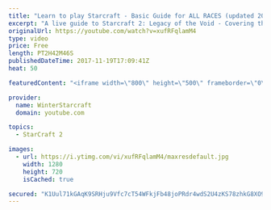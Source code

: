 ```yaml
---
title: "Learn to play Starcraft - Basic Guide for ALL RACES (updated 2017)"
excerpt: "A live guide to Starcraft 2: Legacy of the Void - Covering the basics and build orders for all of the races, and covering the important decisions to be made early in the game.  Not a step by step guide but a demonstration once you have the very basics of the units and races!"
originalUrl: https://youtube.com/watch?v=xufRFqlamM4
type: video
price: Free
length: PT2H42M46S
publishedDateTime: 2017-11-19T17:09:41Z
heat: 50

featuredContent: "<iframe width=\"800\" height=\"500\" frameborder=\"0\" src=\"https://www.youtube.com/embed/xufRFqlamM4\" allow=\"accelerometer; autoplay; encrypted-media; gyroscope; picture-in-picture\" allowfullscreen></iframe>"

provider:
  name: WinterStarcraft
  domain: youtube.com

topics:
  - StarCraft 2

images:
  - url: https://i.ytimg.com/vi/xufRFqlamM4/maxresdefault.jpg
    width: 1280
    height: 720
    isCached: true

secured: "K1Uul71kGAqK9SRHju9Vfc7cT54WFkjFb48joPRdr4wdS2U4zKS78zhkG8XO9o3K/0pNxYFbt8hInKZ7IejyOs6wGnce5T6h/39omudlmcxCmzdhGv9bmMRivgCPdsmWN6UC0ieoPXraPCg83IIi8PkzR2A68bCVqJmd5X/qDPgxyDBPo6n8oZydjlJhb5NoRY9rrrLJIfEQA7YBUbz5yGaj25OubJtTJLHVYRgHW120OvQMyISKRdK6uL2vU676+5yT1SBcsd7EG65wXZcSmXNz1duGz66yhBJMlrGEeohhsqwRqonxNfAxJ/f8VWkz1nip02Pb7DXOjLiDGo+9TtsHesTbESs7xrq4gT6CS2i3jkR6NWWEAsraHGL21FF8W/d7b3hBjxddmqFF+0Wwyuy/9uBBD33sU1+LX+aUqC3MSlItDYm8WmVIx5sgG9YV;B3VH5OdxMQuGItRiyw0p7g=="
---
```


